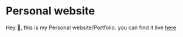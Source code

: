# Personal website
Hey 👋, this is my Personal website/Portfolio. you can find it live [here](www.shirinmanzari.dev)
